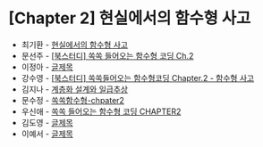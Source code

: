 # [Chapter 2] 현실에서의 함수형 사고

- 최기환 - [현실에서의 함수형 사고](https://circular-error-a3d.notion.site/2731d29b84764058b226e3d073abce00?pvs=4)
- 문선주 - [[북스터디] 쏙쏙 들어오는 함수형 코딩 Ch.2](https://moonsun-blog.vercel.app/function-2)
- 이정아 - [글제목](링크)
- 강수영 - [[북스터디] 쏙쏙들어오는 함수형코딩 Chapter.2 - 함수형 사고](https://velog.io/@sooyoung15928/%EB%B6%81%EC%8A%A4%ED%84%B0%EB%94%94-%EC%8F%99%EC%8F%99%EB%93%A4%EC%96%B4%EC%98%A4%EB%8A%94-%ED%95%A8%EC%88%98%ED%98%95%EC%BD%94%EB%94%A9-Chapter.2-%ED%95%A8%EC%88%98%ED%98%95-%EC%82%AC%EA%B3%A0)
- 김지나 - [계층화 설계와 일급추상](https://ripe-curio-e9a.notion.site/chap2-d3c4d78d18ce45f98e2a208c04233225?pvs=4)
- 문수정 - [쏙쏙함수형-chpater2](https://velog.io/@coffeeeee/chapter2)
- 우신애 - [쏙쏙 들어오는 함수형 코딩 CHAPTER2](https://velog.io/@wooshinae/%EC%8F%99%EC%8F%99-%EB%93%A4%EC%96%B4%EC%98%A4%EB%8A%94-%ED%95%A8%EC%88%98%ED%98%95%EC%BD%94%EB%94%A9-CHAPTER2)
- 김도영 - [글제목](링크)
- 이예서 - [글제목](링크)
